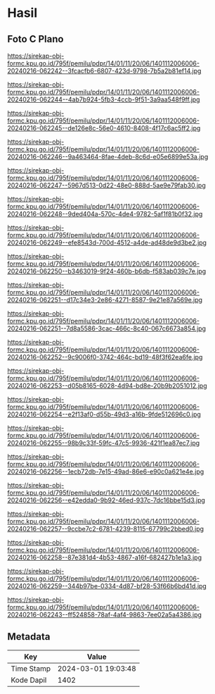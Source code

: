 # Hasil

## Foto C Plano

https://sirekap-obj-formc.kpu.go.id/795f/pemilu/pdpr/14/01/11/20/06/1401112006006-20240216-062242--3fcacfb6-6807-423d-9798-7b5a2b81ef14.jpg

https://sirekap-obj-formc.kpu.go.id/795f/pemilu/pdpr/14/01/11/20/06/1401112006006-20240216-062244--4ab7b924-5fb3-4ccb-9f51-3a9aa548f9ff.jpg

https://sirekap-obj-formc.kpu.go.id/795f/pemilu/pdpr/14/01/11/20/06/1401112006006-20240216-062245--de126e8c-56e0-4610-8408-4f17c6ac5ff2.jpg

https://sirekap-obj-formc.kpu.go.id/795f/pemilu/pdpr/14/01/11/20/06/1401112006006-20240216-062246--9a463464-8fae-4deb-8c6d-e05e6899e53a.jpg

https://sirekap-obj-formc.kpu.go.id/795f/pemilu/pdpr/14/01/11/20/06/1401112006006-20240216-062247--5967d513-0d22-48e0-888d-5ae9e79fab30.jpg

https://sirekap-obj-formc.kpu.go.id/795f/pemilu/pdpr/14/01/11/20/06/1401112006006-20240216-062248--9ded404a-570c-4de4-9782-5af1f81b0f32.jpg

https://sirekap-obj-formc.kpu.go.id/795f/pemilu/pdpr/14/01/11/20/06/1401112006006-20240216-062249--efe8543d-700d-4512-a4de-ad48de9d3be2.jpg

https://sirekap-obj-formc.kpu.go.id/795f/pemilu/pdpr/14/01/11/20/06/1401112006006-20240216-062250--b3463019-9f24-460b-b6db-f583ab039c7e.jpg

https://sirekap-obj-formc.kpu.go.id/795f/pemilu/pdpr/14/01/11/20/06/1401112006006-20240216-062251--d17c34e3-2e86-4271-8587-9e21e87a569e.jpg

https://sirekap-obj-formc.kpu.go.id/795f/pemilu/pdpr/14/01/11/20/06/1401112006006-20240216-062251--7d8a5586-3cac-466c-8c40-067c6673a854.jpg

https://sirekap-obj-formc.kpu.go.id/795f/pemilu/pdpr/14/01/11/20/06/1401112006006-20240216-062252--9c9006f0-3742-464c-bd19-48f3f62ea6fe.jpg

https://sirekap-obj-formc.kpu.go.id/795f/pemilu/pdpr/14/01/11/20/06/1401112006006-20240216-062253--d05b8165-6028-4d94-bd8e-20b9b2051012.jpg

https://sirekap-obj-formc.kpu.go.id/795f/pemilu/pdpr/14/01/11/20/06/1401112006006-20240216-062254--e2f13af0-d55b-49d3-a16b-9fde512696c0.jpg

https://sirekap-obj-formc.kpu.go.id/795f/pemilu/pdpr/14/01/11/20/06/1401112006006-20240216-062255--98b9c33f-59fc-47c5-9936-421f1ea87ec7.jpg

https://sirekap-obj-formc.kpu.go.id/795f/pemilu/pdpr/14/01/11/20/06/1401112006006-20240216-062256--1ecb72db-7e15-49ad-86e6-e90c0a621e4e.jpg

https://sirekap-obj-formc.kpu.go.id/795f/pemilu/pdpr/14/01/11/20/06/1401112006006-20240216-062256--e42edda0-9b92-46ed-937c-7dc16bbe15d3.jpg

https://sirekap-obj-formc.kpu.go.id/795f/pemilu/pdpr/14/01/11/20/06/1401112006006-20240216-062257--9ccbe7c2-6781-4239-8115-67799c2bbed0.jpg

https://sirekap-obj-formc.kpu.go.id/795f/pemilu/pdpr/14/01/11/20/06/1401112006006-20240216-062258--87e381d4-4b53-4867-a16f-682427b1e1a3.jpg

https://sirekap-obj-formc.kpu.go.id/795f/pemilu/pdpr/14/01/11/20/06/1401112006006-20240216-062259--344b97be-0334-4d87-bf28-53f66b6bd41d.jpg

https://sirekap-obj-formc.kpu.go.id/795f/pemilu/pdpr/14/01/11/20/06/1401112006006-20240216-062243--ff524858-78af-4af4-9863-7ee02a5a4386.jpg


## Metadata

| Key        | Value               |
| ---------- | ------------------- |
| Time Stamp | 2024-03-01 19:03:48 |
| Kode Dapil | 1402                |



